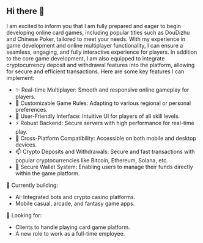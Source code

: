 ## Hi there 👋

I am excited to inform you that I am fully prepared and eager to begin developing online card games, including popular titles such as DouDizhu and Chinese Poker, tailored to meet your needs. With my experience in game development and online multiplayer functionality, I can ensure a seamless, engaging, and fully interactive experience for players.
In addition to the core game development, I am also equipped to integrate cryptocurrency deposit and withdrawal features into the platform, allowing for secure and efficient transactions. Here are some key features I can implement:

- ✨ Real-time Multiplayer: Smooth and responsive online gameplay for players.
- 🌱 Customizable Game Rules: Adapting to various regional or personal preferences.
- 🤔 User-Friendly Interface: Intuitive UI for players of all skill levels.
- ⚡ Robust Backend: Secure servers with high performance for real-time play.
- 👯 Cross-Platform Compatibility: Accessible on both mobile and desktop devices.
- 📫 Crypto Deposits and Withdrawals: Secure and fast transactions with popular cryptocurrencies like Bitcoin, Ethereum, Solana, etc.
- 💬 Secure Wallet System: Enabling users to manage their funds directly within the game platform.

🔹 Currently building: 
- AI-Integrated bots and crypto casino platforms.
- Mobile casual, arcade, and fantasy game apps.

🔹 Looking for: 
- Clients to handle playing card game platform.
- A new role to work as a full-time employee.